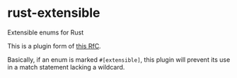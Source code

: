 # rust-extensible

Extensible enums for Rust

This is a plugin form of [this RfC](https://github.com/rust-lang/rfcs/pull/757).

Basically, if an enum is marked `#[extensible]`, this plugin will prevent its use in a match statement lacking a wildcard.